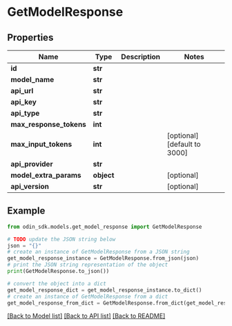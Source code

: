 # GetModelResponse


## Properties

Name | Type | Description | Notes
------------ | ------------- | ------------- | -------------
**id** | **str** |  | 
**model_name** | **str** |  | 
**api_url** | **str** |  | 
**api_key** | **str** |  | 
**api_type** | **str** |  | 
**max_response_tokens** | **int** |  | 
**max_input_tokens** | **int** |  | [optional] [default to 3000]
**api_provider** | **str** |  | 
**model_extra_params** | **object** |  | [optional] 
**api_version** | **str** |  | [optional] 

## Example

```python
from odin_sdk.models.get_model_response import GetModelResponse

# TODO update the JSON string below
json = "{}"
# create an instance of GetModelResponse from a JSON string
get_model_response_instance = GetModelResponse.from_json(json)
# print the JSON string representation of the object
print(GetModelResponse.to_json())

# convert the object into a dict
get_model_response_dict = get_model_response_instance.to_dict()
# create an instance of GetModelResponse from a dict
get_model_response_from_dict = GetModelResponse.from_dict(get_model_response_dict)
```
[[Back to Model list]](../README.md#documentation-for-models) [[Back to API list]](../README.md#documentation-for-api-endpoints) [[Back to README]](../README.md)


